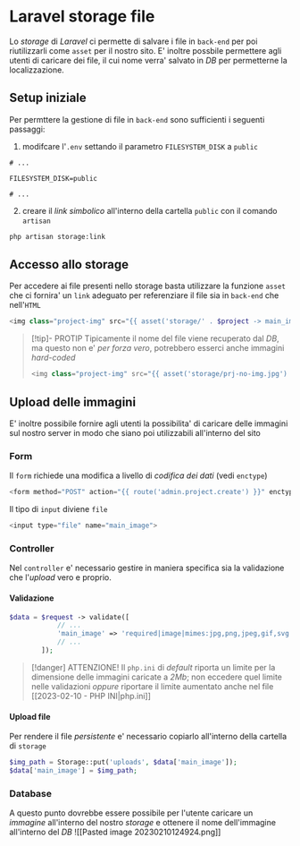 # Laravel storage file
Lo *storage* di *Laravel* ci permette di salvare i file in `back-end` per poi riutilizzarli come `asset` per il nostro sito. E' inoltre possbile permettere agli utenti di caricare dei file, il cui nome verra' salvato in *DB* per permetterne la localizzazione.

## Setup iniziale
Per permttere la gestione di file in `back-end` sono sufficienti i seguenti passaggi:
1. modifcare l'`.env` settando il parametro `FILESYSTEM_DISK` a `public`
```properties
# ...

FILESYSTEM_DISK=public

# ...
```

2. creare il *link simbolico* all'interno della cartella `public` con il comando `artisan`
```sh
php artisan storage:link
```

## Accesso allo storage
Per accedere ai file presenti nello storage basta utilizzare la funzione `asset` che ci fornira' un `link` adeguato per referenziare il file sia in `back-end` che nell'`HTML`
```php
<img class="project-img" src="{{ asset('storage/' . $project -> main_image) }}" alt="">
```

> [!tip]- PROTIP
> Tipicamente il nome del file viene recuperato dal *DB*, ma questo non e' *per forza vero*, potrebbero esserci anche immagini *hard-coded*
> ```php
> <img class="project-img" src="{{ asset('storage/prj-no-img.jpg') }}" alt="">
> ```

## Upload delle immagini
E' inoltre possibile fornire agli utenti la possibilita' di caricare delle immagini sul nostro server in modo che siano poi utilizzabili all'interno del sito

### Form
Il `form` richiede una modifica a livello di *codifica dei dati* (vedi `enctype`)
```php
<form method="POST" action="{{ route('admin.project.create') }}" enctype="multipart/form-data">
```

Il tipo di `input` diviene `file`
```php
<input type="file" name="main_image">
```

### Controller
Nel `controller` e' necessario gestire in maniera specifica sia la validazione che l'*upload* vero e proprio.

#### Validazione
```php
$data = $request -> validate([
            // ...
            'main_image' => 'required|image|mimes:jpg,png,jpeg,gif,svg|max:2048',
            // ...
        ]);
```

> [!danger] ATTENZIONE!
> Il `php.ini` di *default* riporta un limite per la dimensione delle immagini caricate a *2Mb*; non eccedere quel limite nelle validazioni *oppure* riportare il limite aumentato anche nel file [[2023-02-10 - PHP INI|php.ini]]

#### Upload file
Per rendere il file *persistente* e' necessario copiarlo all'interno della cartella di `storage`
```php
$img_path = Storage::put('uploads', $data['main_image']);
$data['main_image'] = $img_path;
```

### Database
A questo punto dovrebbe essere possibile per l'utente caricare un *immagine* all'interno del nostro *storage* e ottenere il nome dell'immagine all'interno del *DB*
![[Pasted image 20230210124924.png]]

